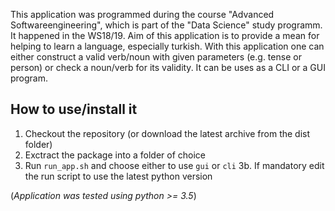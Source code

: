 This application was programmed during the course "Advanced Softwareengineering", which is part of the "Data Science" study programm. It happened in the WS18/19.
Aim of this application is to provide a mean for helping to learn a language, especially turkish. With this application one can either construct a valid verb/noun
with given parameters (e.g. tense or person) or check a noun/verb for its validity. It can be uses as a CLI or a GUI program.

## How to use/install it ##
1. Checkout the repository (or download the latest archive from the dist folder)
2. Exctract the package into a folder of choice
3. Run `run_app.sh` and choose either to use `gui` or `cli`
3b. If mandatory edit the run script to use the latest python version

(_Application was tested using python >= 3.5_)